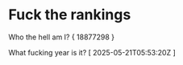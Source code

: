 # Fuck the rankings

Who the hell am I?
{ 18877298 }

What fucking year is it?
[ 2025-05-21T05:53:20Z ]
